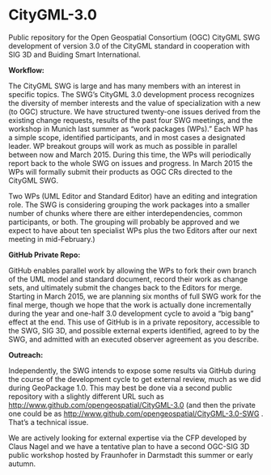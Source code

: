 CityGML-3.0
===========

Public repository for the Open Geospatial Consortium (OGC) CityGML SWG development of version 3.0 of the CityGML standard in cooperation with SIG 3D and Buiding Smart International.

**Workflow:**

The CityGML SWG is large and has many members with an interest in specific topics. The SWG’s CityGML 3.0 development process recognizes the diversity of member interests and the value of specialization with a new (to OGC) structure. We have structured twenty-one issues derived from the existing change requests, results of the past four SWG meetings, and the workshop in Munich last summer as “work packages (WPs).” Each WP has a simple scope, identified participants, and in most cases a designated leader. WP breakout groups will work as much as possible in parallel between now and March 2015. During this time, the WPs will periodically report back to the whole SWG on issues and progress. In March 2015 the WPs will formally submit their products as OGC CRs directed to the CityGML SWG.
 
Two WPs (UML Editor and Standard Editor) have an editing and integration role. The SWG is considering grouping the work packages into a smaller number of chunks where there are either interdependencies, common participants, or both. The grouping will probably be approved and we expect to have about ten specialist WPs plus the two Editors after our next meeting in mid-February.)
 
**GitHub Private Repo:**

GitHub enables parallel work by allowing the WPs to fork their own branch of the UML model and standard document, record their work as change sets, and ultimately submit the changes back to the Editors for merge. Starting in March 2015, we are planning six months of full SWG work for the final merge, though we hope that the work is actually done incrementally during the year and one-half 3.0 development cycle to avoid a “big bang” effect at the end. This use of GitHub is in a private repository, accessible to the SWG, SIG 3D, and possible external experts identified, agreed to by the SWG, and admitted with an executed observer agreement as you describe.
 
**Outreach:**

Independently, the SWG intends to expose some results via GitHub during the course of the development cycle to get external review, much as we did during GeoPackage 1.0. This may best be done via a second public repository with a slightly different URL such as  http://www.github.com/opengeospatial/CityGML-3.0 (and then the private one could be as  http://www.github.com/opengeospatial/CityGML-3.0-SWG . That’s a technical issue.
 
We are actively looking for external expertise via the CFP developed by Claus Nagel and we have a tentative plan to have a second OGC-SIG 3D public workshop hosted by Fraunhofer in Darmstadt this summer or early autumn.
 
